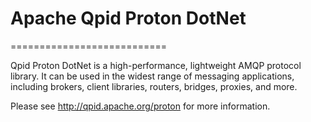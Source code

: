 # Apache Qpid Proton DotNet
===========================

Qpid Proton DotNet is a high-performance, lightweight AMQP protocol library. It can be
used in the widest range of messaging applications, including brokers, client
libraries, routers, bridges, proxies, and more.

Please see http://qpid.apache.org/proton for more information.

